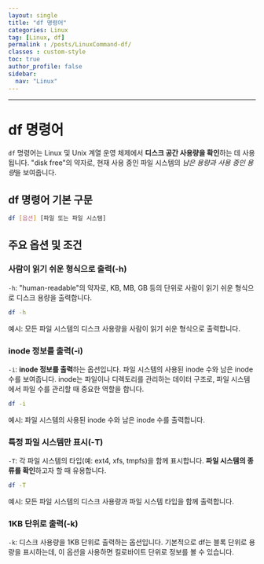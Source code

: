 ```yaml
---
layout: single
title: "df 명령어"
categories: Linux
tag: [Linux, df]
permalink : /posts/LinuxCommand-df/
classes : custom-style
toc: true
author_profile: false
sidebar:
  nav: "Linux"
---
```


<hr>

# df 명령어

`df` 명령어는 Linux 및 Unix 계열 운영 체제에서 **디스크 공간 사용량을 확인**하는 데 사용됩니다. "disk free"의 약자로, 현재 사용 중인 파일 시스템의 *남은 용량과 사용 중인 용량*을 보여줍니다.

## df 명령어 기본 구문

```bash
df [옵션] [파일 또는 파일 시스템]
```

## 주요 옵션 및 조건

### 사람이 읽기 쉬운 형식으로 출력(-h)

`-h`: "human-readable"의 약자로, KB, MB, GB 등의 단위로 사람이 읽기 쉬운 형식으로 디스크 용량을 출력합니다.

```bash
df -h
```

예시: 모든 파일 시스템의 디스크 사용량을 사람이 읽기 쉬운 형식으로 출력합니다.

### inode 정보를 출력(-i)

`-i`: **inode 정보를 출력**하는 옵션입니다. 파일 시스템의 사용된 inode 수와 남은 inode 수를 보여줍니다. inode는 파일이나 디렉토리를 관리하는 데이터 구조로, 파일 시스템에서 파일 수를 관리할 때 중요한 역할을 합니다.

```bash
df -i
```

예시: 파일 시스템의 사용된 inode 수와 남은 inode 수를 출력합니다.

### 특정 파일 시스템만 표시(-T)

`-T`: 각 파일 시스템의 타입(예: ext4, xfs, tmpfs)을 함께 표시합니다. **파일 시스템의 종류를 확인**하고자 할 때 유용합니다.

```bash
df -T
```

예시: 모든 파일 시스템의 디스크 사용량과 파일 시스템 타입을 함께 출력합니다.

### 1KB 단위로 출력(-k)

`-k`: 디스크 사용량을 1KB 단위로 출력하는 옵션입니다. 기본적으로 df는 블록 단위로 용량을 표시하는데, 이 옵션을 사용하면 킬로바이트 단위로 정보를 볼 수 있습니다.